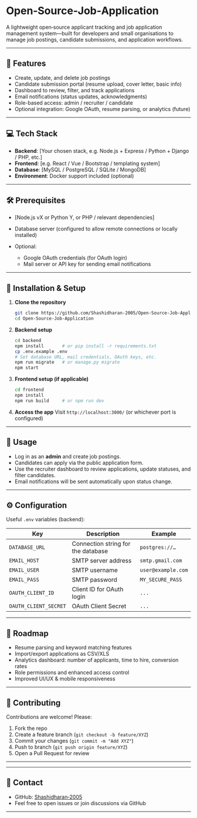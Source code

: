 

# Open‑Source‑Job‑Application



A lightweight open‑source applicant tracking and job application management system—built for developers and small organisations to manage job postings, candidate submissions, and application workflows.

---

## 🚀 Features

* Create, update, and delete job postings
* Candidate submission portal (resume upload, cover letter, basic info)
* Dashboard to review, filter, and track applications
* Email notifications (status updates, acknowledgments)
* Role-based access: admin / recruiter / candidate
* Optional integration: Google OAuth, resume parsing, or analytics (future)

---

## 💻 Tech Stack

* **Backend**: \[Your chosen stack, e.g. Node.js + Express / Python + Django / PHP, etc.]
* **Frontend**: \[e.g. React / Vue / Bootstrap / templating system]
* **Database**: \[MySQL / PostgreSQL / SQLite / MongoDB]
* **Environment**: Docker support included (optional)

---

## 🛠️ Prerequisites

* \[Node.js vX or Python Y, or PHP / relevant dependencies]
* Database server (configured to allow remote connections or locally installed)
* Optional:

  * Google OAuth credentials (for OAuth login)
  * Mail server or API key for sending email notifications

---

## 🧪 Installation & Setup

1. **Clone the repository**

   ```bash
   git clone https://github.com/Shashidharan-2005/Open-Source-Job-Application.git
   cd Open-Source-Job-Application
   ```

2. **Backend setup**

   ```bash
   cd backend
   npm install       # or pip install -r requirements.txt
   cp .env.example .env
   # Set database URL, mail credentials, OAuth keys, etc.
   npm run migrate   # or manage.py migrate
   npm start
   ```

3. **Frontend setup (if applicable)**

   ```bash
   cd frontend
   npm install
   npm run build     # or npm run dev
   ```

4. **Access the app**
   Visit `http://localhost:3000/` (or whichever port is configured)

---

## 🧭 Usage

* Log in as an **admin** and create job postings.
* Candidates can apply via the public application form.
* Use the recruiter dashboard to review applications, update statuses, and filter candidates.
* Email notifications will be sent automatically upon status change.

---

## ⚙️ Configuration

Useful `.env` variables (backend):

| Key                   | Description                        | Example            |
| --------------------- | ---------------------------------- | ------------------ |
| `DATABASE_URL`        | Connection string for the database | `postgres://…`     |
| `EMAIL_HOST`          | SMTP server address                | `smtp.gmail.com`   |
| `EMAIL_USER`          | SMTP username                      | `user@example.com` |
| `EMAIL_PASS`          | SMTP password                      | `MY_SECURE_PASS`   |
| `OAUTH_CLIENT_ID`     | Client ID for OAuth login          | `...`              |
| `OAUTH_CLIENT_SECRET` | OAuth Client Secret                | `...`              |

---

## 🧩 Roadmap

* Resume parsing and keyword matching features
* Import/export applications as CSV/XLS
* Analytics dashboard: number of applicants, time to hire, conversion rates
* Role permissions and enhanced access control
* Improved UI/UX & mobile responsiveness

---

## 👥 Contributing

Contributions are welcome! Please:

1. Fork the repo
2. Create a feature branch (`git checkout -b feature/XYZ`)
3. Commit your changes (`git commit -m "Add XYZ"`)
4. Push to branch (`git push origin feature/XYZ`)
5. Open a Pull Request for review

---



---

## 🙋 Contact

* GitHub: [Shashidharan‑2005](https://github.com/Shashidharan-2005)
* Feel free to open issues or join discussions via GitHub

---

